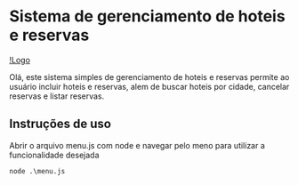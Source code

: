 # Sistema de gerenciamento de hoteis e reservas

[!Logo](https://i.imgur.com/2eJWVFu.jpeg)

Olá, este sistema simples de gerenciamento de hoteis e reservas permite ao usuário incluir hoteis e reservas, alem de buscar hoteis por cidade, cancelar reservas e listar reservas.

## Instruções de uso

Abrir o arquivo menu.js com node e navegar pelo meno para utilizar a funcionalidade desejada

```terminal
node .\menu.js

```